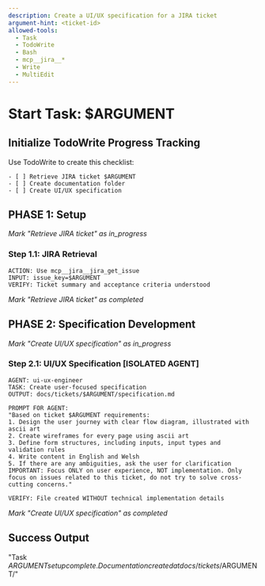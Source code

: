 ```yaml
---
description: Create a UI/UX specification for a JIRA ticket
argument-hint: <ticket-id>
allowed-tools: 
  - Task
  - TodoWrite
  - Bash
  - mcp__jira__*
  - Write
  - MultiEdit
---
```


# Start Task: $ARGUMENT

## Initialize TodoWrite Progress Tracking
Use TodoWrite to create this checklist:
```
- [ ] Retrieve JIRA ticket $ARGUMENT
- [ ] Create documentation folder
- [ ] Create UI/UX specification
```

## PHASE 1: Setup
*Mark "Retrieve JIRA ticket" as in_progress*

### Step 1.1: JIRA Retrieval
```
ACTION: Use mcp__jira__jira_get_issue
INPUT: issue_key=$ARGUMENT
VERIFY: Ticket summary and acceptance criteria understood
```
*Mark "Retrieve JIRA ticket" as completed*

## PHASE 2: Specification Development
*Mark "Create UI/UX specification" as in_progress*

### Step 2.1: UI/UX Specification [ISOLATED AGENT]
```
AGENT: ui-ux-engineer
TASK: Create user-focused specification
OUTPUT: docs/tickets/$ARGUMENT/specification.md

PROMPT FOR AGENT:
"Based on ticket $ARGUMENT requirements:
1. Design the user journey with clear flow diagram, illustrated with ascii art
2. Create wireframes for every page using ascii art
3. Define form structures, including inputs, input types and validation rules
4. Write content in English and Welsh
5. If there are any ambiguities, ask the user for clarification
IMPORTANT: Focus ONLY on user experience, NOT implementation. Only focus on issues related to this ticket, do not try to solve cross-cutting concerns."

VERIFY: File created WITHOUT technical implementation details
```
*Mark "Create UI/UX specification" as completed*

## Success Output
"Task $ARGUMENT setup complete. Documentation created at docs/tickets/$ARGUMENT/"